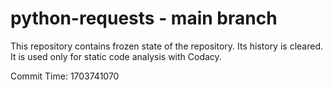 # python-requests - main branch

This repository contains frozen state of the repository.
Its history is cleared. It is used only for static code
analysis with Codacy.

Commit Time: 1703741070